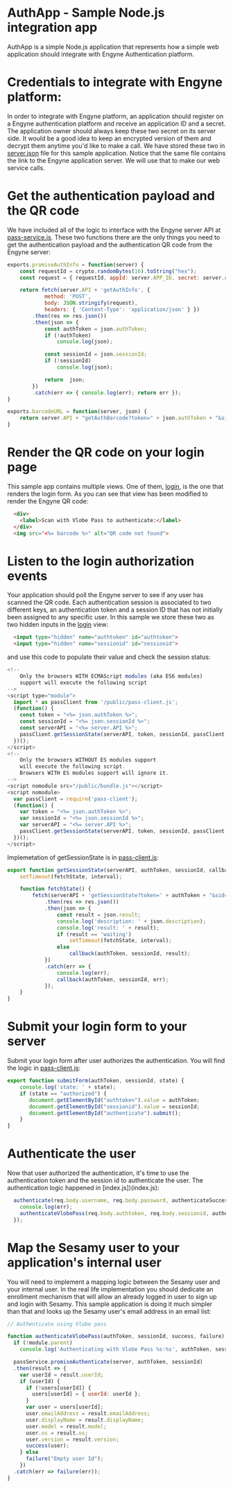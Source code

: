 # AuthApp - Sample Node.js integration app

AuthApp is a simple Node.js application that represents how a simple web application should integrate with Engyne Authentication platform.

# Credentials to integrate with Engyne platform:
In order to integrate with Engyne platform, an application should register on a Engyne authentication platform and receive an application ID and a secret. The application owner should always keep these two secret on its server side. It would be a good idea to keep an encrypted version of them and decrypt them anytime you'd like to make a call. We have stored these two in [server.json](server.json) file for this sample application. Notice that the same file contains the link to the Engyne application server. We will use that to make our web service calls.

# Get the authentication payload and the QR code
We have included all of the logic to interface with the Engyne server API at [pass-service.js](pass-service.js). These two functions there are the only things you need to get the authentication payload and the authentication QR code from the Engyne server:

```javascript
exports.promiseAuthInfo = function(server) {
    const requestId = crypto.randomBytes(16).toString("hex");
    const request = { requestId, appId: server.APP_ID, secret: server.APP_SECRET };

    return fetch(server.API + 'getAuthInfo', { 
            method: 'POST',
            body: JSON.stringify(request),
	        headers: { 'Content-Type': 'application/json' } })
        .then(res => res.json())
        .then(json => { 
            const authToken = json.authToken;
            if (!authToken)
                console.log(json);

            const sessionId = json.sessionId;
            if (!sessionId)
                console.log(json);

            return  json;
        })
        .catch(err => { console.log(err); return err });
}

exports.barcodeURL = function(server, json) {
    return server.API + "getAuthBarcode?token=" + json.authToken + "&sid=" + json.sessionId;    
}
```

# Render the QR code on your login page
This sample app contains multiple views. One of them, [login](views/login.ejs), is the one that renders the login form. As you can see that view has been modified to render the Engyne QR code:

```html
  <div>
    <label>Scan with Vlobe Pass to authenticate:</label>
  </div>
  <img src="<%= barcode %>" alt="QR code not found">
```

# Listen to the login authorization events
Your application should poll the Engyne server to see if any user has scanned the QR code. Each authentication session is associated to two different keys, an authentication token and a session ID that has not initially been assigned to any specific user. In this sample we store these two as two hidden inputs in the [login](views/login.ejs) view:

```html
  <input type="hidden" name="authtoken" id="authtoken">
  <input type="hidden" name="sessionid" id="sessionid">
```

and use this code to populate their value and check the session status:
 
```javascript
<!--
    Only the browsers WITH ECMAScript modules (aka ES6 modules)
    support will execute the following script
-->
<script type="module">
  import * as passClient from '/public/pass-client.js';
  (function() {
    const token = "<%= json.authToken %>";
    const sessionId = "<%= json.sessionId %>";
    const serverAPI = "<%= server.API %>";
    passClient.getSessionState(serverAPI, token, sessionId, passClient.submitForm);
  })();
</script>
<!--
    Only the browsers WITHOUT ES modules support
    will execute the following script.
    Browsers WITH ES modules support will ignore it.
-->
<script nomodule src="/public/bundle.js"></script>
<script nomodule>
  var passClient = require('pass-client');
  (function() {
    var token = "<%= json.authToken %>";
    var sessionId = "<%= json.sessionId %>";
    var serverAPI = "<%= server.API %>";
    passClient.getSessionState(serverAPI, token, sessionId, passClient.submitForm);
  })();
</script>
```

Implemetation of getSessionState is in [pass-client.js](public/pass-client.js):

```javascript
export function getSessionState(serverAPI, authToken, sessionId, callback) {
    setTimeout(fetchState, interval);

    function fetchState() {
        fetch(serverAPI + 'getSessionState?token=' + authToken + "&sid=" + sessionId)
            .then(res => res.json())
            .then(json => {
                const result = json.result;
                console.log('description: ' + json.description);
                console.log('result: ' + result);
                if (result == 'waiting')
                    setTimeout(fetchState, interval);
                else
                    callback(authToken, sessionId, result); 
            })
            .catch(err => { 
                console.log(err); 
                callback(authToken, sessionId, err);
            });
    }
}
```

# Submit your login form to your server
Submit your login form after user authorizes the authentication. You will find the logic in [pass-client.js](public/pass-client.js):

```javascript
export function submitForm(authToken, sessionId, state) {
    console.log('state: ' + state);
    if (state == "authorized") {
       document.getElementById("authtoken").value = authToken;
       document.getElementById("sessionid").value = sessionId;
       document.getElementById("authenticate").submit();
    }
}
```

# Authenticate the user
Now that user authorized the authentication, it's time to use the authentication token and the session id to authenticate the user. The authentication logic happened in [index.js])(index.js):

```javascript
  authenticate(req.body.username, req.body.password, authenticateSuccess, err => {
    console.log(err);
    authenticateVlobePass(req.body.authtoken, req.body.sessionid, authenticateSuccess, authenticateFailure);
  });
```

# Map the Sesamy user to your application's internal user
You will need to implement a mapping logic between the Sesamy user and your internal user. In the real life implementation you should dedicate an enrollment mechanism that will allow an already logged in user to sign up and login with Sesamy. This sample application is doing it much simpler than that and looks up the Sesamy user's email address in an email list:

```javascript
// Authenticate using Vlobe pass

function authenticateVlobePass(authToken, sessionId, success, failure) {
  if (!module.parent) 
    console.log('Authenticating with Vlobe Pass %s:%s', authToken, sessionId);

  passService.promiseAuthenticate(server, authToken, sessionId)
  .then(result => {
    var userId = result.userId;
    if (userId) {
      if (!users[userId]) {
        users[userId] = { userId: userId };
      }
      var user = users[userId];
      user.emailAddress = result.emailAddress;
      user.displayName = result.displayName;
      user.model = result.model;
      user.os = result.os;
      user.version = result.version;
      success(user);
    } else
      failure("Empty user Id");
    })
  .catch(err => failure(err));
}
```
